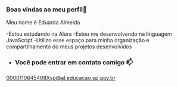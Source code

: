 ### Boas vindas ao meu perfil🤍

Meu nome é Eduarda Almeida

-Estou estudando na Alura
-Estou me desenvolvendo na linguagem JavaScript
-Utilizo esse espaço para minha organização e compartilhamento do meus projetos desenvolvidos

-  ### Vocẽ pode entrar em contato comigo 📫

0000110645408Xsp@al.educacao.sp.gov.br
